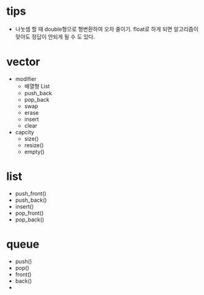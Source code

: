 # tips
- 나눗셈 할 때 double형으로 형변환하여 오차 줄이기. float로 하게 되면 알고리즘이 맞아도 정답이 안되게 될 수 도 있다. 
# vector
- modifier
  - 배열형 List
  - push_back
  - pop_back
  - swap
  - erase
  - insert
  - clear
- capcity
  - size()
  - resize()
  - empty()

# list 
- push_front()
- push_back()
- insert()
- pop_front()
- pop_back()


# queue
- push()
- pop()
- front()
- back()
- 
